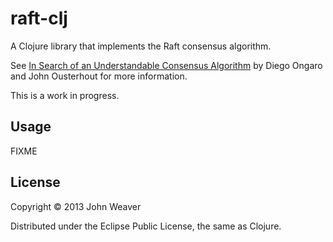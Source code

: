 # raft-clj

A Clojure library that implements the Raft consensus algorithm.

See [In Search of an Understandable Consensus Algorithm](https://ramcloud.stanford.edu/wiki/download/attachments/11370504/raft.pdf) by Diego Ongaro and John Ousterhout for more information.


This is a work in progress.


## Usage

FIXME

## License

Copyright © 2013 John Weaver

Distributed under the Eclipse Public License, the same as Clojure.
